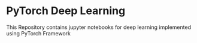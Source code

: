 # PyTorch Deep Learning
This Repository contains jupyter notebooks for deep learning implemented using PyTorch Framework
